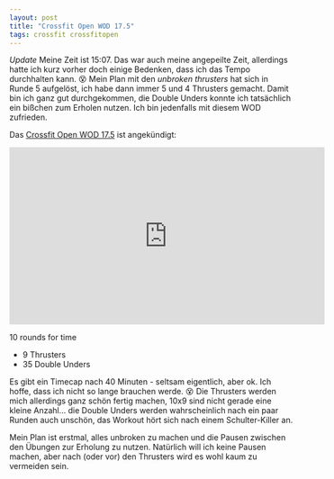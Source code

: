 ```yaml
---
layout: post
title: "Crossfit Open WOD 17.5"
tags: crossfit crossfitopen
---
```


*Update* Meine Zeit ist 15:07. Das war auch meine angepeilte Zeit, allerdings hatte ich 
kurz vorher doch einige Bedenken, dass ich das Tempo durchhalten kann. 😵 Mein Plan mit
den *unbroken thrusters* hat sich in Runde 5 aufgelöst, ich habe dann immer 5 und 4 
Thrusters gemacht. Damit bin ich ganz gut durchgekommen, die Double Unders konnte ich 
tatsächlich ein bißchen zum Erholen nutzen. Ich bin jedenfalls mit diesem WOD zufrieden.

Das [Crossfit Open WOD 17.5][0] ist angekündigt:

<iframe width="560" height="315" src="https://www.youtube-nocookie.com/embed/XjABpCst-Us" frameborder="0" allowfullscreen></iframe>

10 rounds for time

* 9 Thrusters
* 35 Double Unders

Es gibt ein Timecap nach 40 Minuten - seltsam eigentlich, aber ok. Ich hoffe, dass ich nicht so
lange brauchen werde. 😵 Die Thrusters werden mich allerdings ganz schön fertig machen, 10x9
sind nicht gerade eine kleine Anzahl... die Double Unders werden wahrscheinlich nach ein paar Runden
auch unschön, das Workout hört sich nach einem Schulter-Killer an.

Mein Plan ist erstmal, alles unbroken zu machen und die Pausen zwischen den Übungen zur Erholung zu
nutzen. Natürlich will ich keine Pausen machen, aber nach (oder vor) den Thrusters wird es wohl kaum
zu vermeiden sein.

[0]: https://games.crossfit.com/workouts/open/2017/17.5
